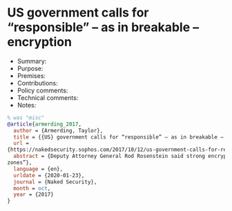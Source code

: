 # US government calls for “responsible” – as in breakable – encryption

- Summary:
- Purpose:
- Premises:
- Contributions:
- Policy comments:
- Technical comments:
- Notes:

```bib
% was "misc"
@article{armerding_2017,
  author = {Armerding, Taylor},
  title = {{US} government calls for “responsible” – as in breakable – encryption},
  url =
{https://nakedsecurity.sophos.com/2017/10/12/us-government-calls-for-responsible-as-in-breakable-encryption/},
  abstract = {Deputy Attorney General Rod Rosenstein said strong encryption will create “law-free
zones”},
  language = {en},
  urldate = {2020-01-23},
  journal = {Naked Security},
  month = oct,
  year = {2017}
}
```
